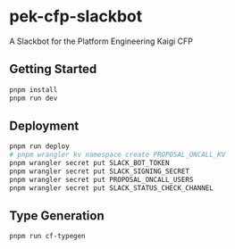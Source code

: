 # pek-cfp-slackbot

A Slackbot for the Platform Engineering Kaigi CFP

## Getting Started

```bash
pnpm install
pnpm run dev
```

## Deployment

```bash
pnpm run deploy
# pnpm wrangler kv namespace create PROPOSAL_ONCALL_KV
pnpm wrangler secret put SLACK_BOT_TOKEN
pnpm wrangler secret put SLACK_SIGNING_SECRET
pnpm wrangler secret put PROPOSAL_ONCALL_USERS
pnpm wrangler secret put SLACK_STATUS_CHECK_CHANNEL
```

## Type Generation

```bash
pnpm run cf-typegen
```
